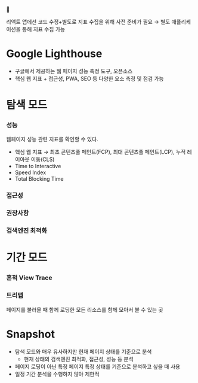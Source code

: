 <aside>
👾

리액트 앱에선 코드 수정+별도로 지표 수집을 위해 사전 준비가 필요
→ 별도 애플리케이션을 통해 지표 수집 가능

</aside>

# Google Lighthouse

- 구글에서 제공하는 웹 페이지 성능 측정 도구, 오픈소스
- 핵심 웹 지표 + 접근성, PWA, SEO 등 다양한 요소 측정 및 점검 가능

# 탐색 모드

### 성능

웹페이지 성능 관련 지표를 확인할 수 있다. 

- 핵심 웹 지표 → 최초 콘텐츠풀 페인트(FCP), 최대 콘텐츠풀 페인트(LCP), 누적 레이아웃 이동(CLS)
- Time to Interactive
- Speed Index
- Total Blocking Time

### 접근성

### 권장사항

### 검색엔진 최적화

# 기간 모드

### 흔적 View Trace

### 트리맵

페이지를 불러올 때 함께 로딩한 모든 리소스를 함께 모아서 볼 수 있는 곳 

# Snapshot

- 탐색 모드와 매우 유사하지만 현재 페이지 상태를 기준으로 분석
    - 현재 상태의 검색엔진 최적화, 접근성, 성능 등 분석
- 페이지 로딩이 아닌 특정 페이지 특정 상태를 기준으로 분석하고 싶을 때 사용
- 일정 기간 분석을 수행하지 않아 제한적

